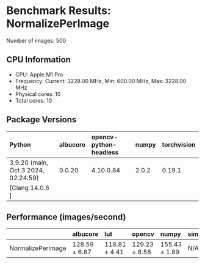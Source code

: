 # Benchmark Results: NormalizePerImage

Number of images: 500

## CPU Information

- CPU: Apple M1 Pro
- Frequency: Current: 3228.00 MHz, Min: 600.00 MHz, Max: 3228.00 MHz
- Physical cores: 10
- Total cores: 10

## Package Versions

| Python                                | albucore   | opencv-python-headless   | numpy   | torchvision   |
|:--------------------------------------|:-----------|:-------------------------|:--------|:--------------|
| 3.9.20 (main, Oct  3 2024, 02:24:59)  | 0.0.20     | 4.10.0.84                | 2.0.2   | 0.19.1        |
| [Clang 14.0.6 ]                       |            |                          |         |               |

## Performance (images/second)

|                   | albucore      | lut           | opencv        | numpy         | simsimd   |
|:------------------|:--------------|:--------------|:--------------|:--------------|:----------|
| NormalizePerImage | 128.59 ± 6.87 | 118.81 ± 4.41 | 129.23 ± 8.58 | 155.43 ± 1.89 | N/A       |
